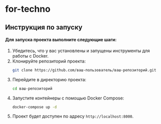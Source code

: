 # for-techno

## Инструкция по запуску
#### Для запуска проекта выполните следующие шаги:

1. Убедитесь, что у вас установлены и запущены инструменты для работы с Docker.
2. Клонируйте репозиторий проекта:
    ```sh
    git clone https://github.com/ваш-пользователь/ваш-репозиторий.git
    ```
3. Перейдите в директорию проекта:
    ```sh
    cd ваш-репозиторий
    ```
4. Запустите контейнеры с помощью Docker Compose:
    ```sh
    docker-compose up -d
    ```
5. Проект будет доступен по адресу `http://localhost:8000`.
